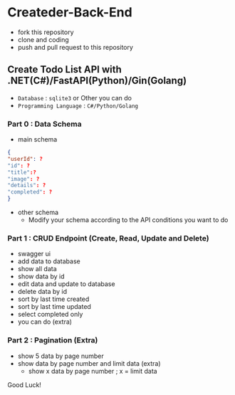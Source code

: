 # Createder-Back-End
- fork this repository
- clone and coding
- push and pull request to this repository
## Create Todo List API with .NET(C#)/FastAPI(Python)/Gin(Golang)
- `Database` : `sqlite3` or Other you can do
- `Programming Language` : `C#/Python/Golang`
### Part 0 : Data Schema
- main schema
```json
{
"userId": ?
"id": ?
"title":?
"image": ?
"details": ?
"completed": ?
}
```
- other schema
    - Modify your schema according to the API conditions you want to do
### Part 1 : CRUD Endpoint (Create, Read, Update and Delete)
- swagger ui
- add data to database
- show all data
- show data by id
- edit data and update to database
- delete data by id
- sort by last time created
- sort by last time updated
- select completed only
- you can do (extra)
### Part 2 : Pagination (Extra)
- show 5 data by page number
- show data by page number and limit data (extra)
    - show x data by page number ; x = limit data

Good Luck!
